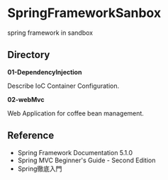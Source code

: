 # SpringFrameworkSanbox
spring framework in sandbox

## Directory

**01-DependencyInjection** 

Describe IoC Container Configuration.

**02-webMvc**

Web Application for coffee bean management.

## Reference

- Spring Framework Documentation 5.1.0
- Spring MVC Beginner's Guide - Second Edition
- Spring徹底入門
